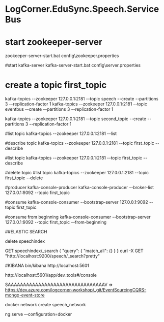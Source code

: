 # LogCorner.EduSync.Speech.ServiceBus

# start zookeeper-server
zookeeper-server-start.bat  config\zookeeper.properties

#start kafka-server
kafka-server-start.bat  config\server.properties

# create a topic first_topic  
kafka-topics --zookeeper 127.0.0.1:2181  --topic speech --create  --partitions 3  --replication-factor 1
kafka-topics --zookeeper 127.0.0.1:2181  --topic eventbus --create  --partitions 3  --replication-factor 1

kafka-topics --zookeeper 127.0.0.1:2181  --topic second_topic  --create  --partitions 3  --replication-factor 1

#list topic 
kafka-topics --zookeeper 127.0.0.1:2181  --list

#describe topic 
kafka-topics --zookeeper 127.0.0.1:2181  --topic first_topic  --describe

#list topic 
kafka-topics --zookeeper 127.0.0.1:2181  --topic first_topic  --describe

#delete topic
#list topic 
kafka-topics --zookeeper 127.0.0.1:2181  --topic first_topic  --delete

#producer
kafka-console-producer
kafka-console-producer --broker-list 127.0.0.1:9092  --topic first_topic  

#consume
kafka-console-consumer --bootstrap-server 127.0.0.1:9092  --topic first_topic  

#consume from beginning
kafka-console-consumer --bootstrap-server 127.0.0.1:9092  --topic first_topic  --from-beginning





##ELASTIC SEARCH

delete speechindex

GET speechindex/_search
{
  "query": {
    "match_all": {}
  }
}
curl -X GET "http://localhost:9200/speech/_search?pretty"

#KIBANA
bin/kibana
http://localhost:5601

http://localhost:5601/app/dev_tools#/console


SAAAAAAAAAAAAAAAAAAAAAAAAAAAAAAAAV =>  https://dev.azure.com/logcorner-workshop/_git/EventSourcingCQRS-mongo-event-store

docker network create speech_network

ng serve --configuration=docker
